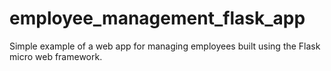 # employee_management_flask_app
Simple example of a web app for managing employees built using the Flask micro web framework.
